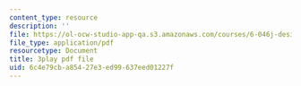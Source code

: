 ```yaml
---
content_type: resource
description: ''
file: https://ol-ocw-studio-app-qa.s3.amazonaws.com/courses/6-046j-design-and-analysis-of-algorithms-spring-2015/6c4e79cba85427e3ed99637eed01227f_iTMn0Kt18tg.pdf
file_type: application/pdf
resourcetype: Document
title: 3play pdf file
uid: 6c4e79cb-a854-27e3-ed99-637eed01227f
---
```

